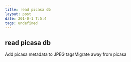 ```yaml
---
title: read picasa db
layout: post
date: 201-0-1 T:5:4
tags: undefined
---
```

## read picasa db

Add picasa metadata to JPEG tagsMigrate away from picasa

